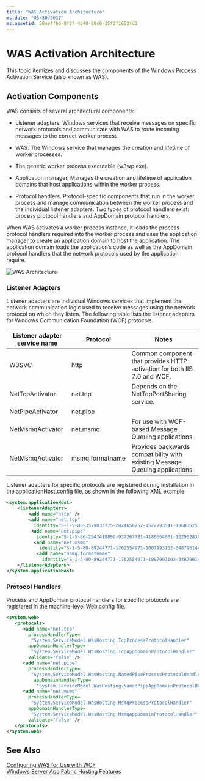 ```yaml
---
title: "WAS Activation Architecture"
ms.date: "03/30/2017"
ms.assetid: 58aeffb0-8f3f-4b40-80c8-15f3f1652fd3
---
```

# WAS Activation Architecture
This topic itemizes and discusses the components of the Windows Process Activation Service (also known as WAS).  
  
## Activation Components  
 WAS consists of several architectural components:  
  
-   Listener adapters. Windows services that receive messages on specific network protocols and communicate with WAS to route incoming messages to the correct worker process.  
  
-   WAS. The Windows service that manages the creation and lifetime of worker processes.  
  
-   The generic worker process executable (w3wp.exe).  
  
-   Application manager. Manages the creation and lifetime of application domains that host applications within the worker process.  
  
-   Protocol handlers. Protocol-specific components that run in the worker process and manage communication between the worker process and the individual listener adapters. Two types of protocol handlers exist: process protocol handlers and AppDomain protocol handlers.  
  
 When WAS activates a worker process instance, it loads the process protocol handlers required into the worker process and uses the application manager to create an application domain to host the application. The application domain loads the application’s code as well as the AppDomain protocol handlers that the network protocols used by the application require.  
  
 ![WAS Architecture](../../../../docs/framework/wcf/feature-details/media/wasarchitecture.gif "WASArchitecture")  
  
### Listener Adapters  
 Listener adapters are individual Windows services that implement the network communication logic used to receive messages using the network protocol on which they listen. The following table lists the listener adapters for Windows Communication Foundation (WCF) protocols.  
  
|Listener adapter service name|Protocol|Notes|  
|-----------------------------------|--------------|-----------|  
|W3SVC|http|Common component that provides HTTP activation for both IIS 7.0 and WCF.|  
|NetTcpActivator|net.tcp|Depends on the NetTcpPortSharing service.|  
|NetPipeActivator|net.pipe||  
|NetMsmqActivator|net.msmq|For use with WCF-based Message Queuing applications.|  
|NetMsmqActivator|msmq.formatname|Provides backwards compatibility with existing Message Queuing applications.|  
  
 Listener adapters for specific protocols are registered during installation in the applicationHost.config file, as shown in the following XML example.  
  
```xml  
<system.applicationHost>  
    <listenerAdapters>  
        <add name="http" />  
        <add name="net.tcp"   
          identity="S-1-5-80-3579033775-2824656752-1522793541-1960352512-462907086" />  
         <add name="net.pipe"   
           identity="S-1-5-80-2943419899-937267781-4189664001-1229628381-3982115073" />  
          <add name="net.msmq"   
            identity="S-1-5-80-89244771-1762554971-1007993102-348796144-2203111529" />  
           <add name="msmq.formatname"   
             identity="S-1-5-80-89244771-1762554971-1007993102-348796144-2203111529" />  
    </listenerAdapters>  
</system.applicationHost>  
```  
  
### Protocol Handlers  
 Process and AppDomain protocol handlers for specific protocols are registered in the machine-level Web.config file.  
  
```xml  
<system.web>  
   <protocols>  
      <add name="net.tcp"   
        processHandlerType=  
         "System.ServiceModel.WasHosting.TcpProcessProtocolHandler"  
        appDomainHandlerType=  
         "System.ServiceModel.WasHosting.TcpAppDomainProtocolHandler"  
        validate="false" />  
      <add name="net.pipe"   
        processHandlerType=  
         "System.ServiceModel.WasHosting.NamedPipeProcessProtocolHandler"  
          appDomainHandlerType=  
           "System.ServiceModel.WasHosting.NamedPipeAppDomainProtocolHandler"/>  
      <add name="net.msmq"  
        processHandlerType=  
         "System.ServiceModel.WasHosting.MsmqProcessProtocolHandler"  
        appDomainHandlerType=  
         "System.ServiceModel.WasHosting.MsmqAppDomainProtocolHandler"  
        validate="false" />  
   </protocols>  
</system.web>  
```  
  
## See Also  
 [Configuring WAS for Use with WCF](../../../../docs/framework/wcf/feature-details/configuring-the-wpa--service-for-use-with-wcf.md)  
 [Windows Server App Fabric Hosting Features](http://go.microsoft.com/fwlink/?LinkId=201276)
